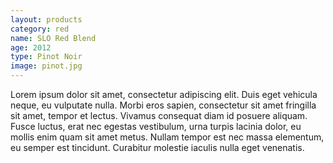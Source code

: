```yaml
---
layout: products
category: red
name: SLO Red Blend
age: 2012
type: Pinot Noir 
image: pinot.jpg
---
```



<p>Lorem ipsum dolor sit amet, consectetur adipiscing elit. Duis eget vehicula neque, eu vulputate nulla. Morbi eros sapien, consectetur sit amet fringilla sit amet, tempor et lectus. Vivamus consequat diam id posuere aliquam. Fusce luctus, erat nec egestas vestibulum, urna turpis lacinia dolor, eu mollis enim quam sit amet metus. Nullam tempor est nec massa elementum, eu semper est tincidunt. Curabitur molestie iaculis nulla eget venenatis.</p>